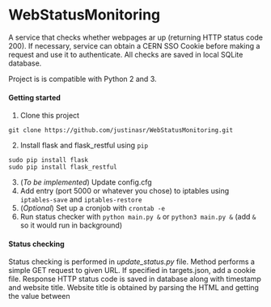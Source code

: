# WebStatusMonitoring

A service that checks whether webpages ar up (returning HTTP status code 200). If necessary, service can obtain a CERN SSO Cookie before making a request and use it to authenticate. All checks are saved in local SQLite database.

Project is is compatible with Python 2 and 3.

#### Getting started
1. Clone this project
```
git clone https://github.com/justinasr/WebStatusMonitoring.git
```
2. Install flask and flask_restful using `pip`
```
sudo pip install flask
sudo pip install flask_restful
```
3. (*To be implemented*) Update config.cfg
5. Add entry (port 5000 or whatever you chose) to iptables using `iptables-save` and `iptables-restore`
6. (*Optional*) Set up a cronjob with `crontab -e`
7. Run status checker with `python main.py &` or `python3 main.py &` (add `&` so it would run in background)

#### Status checking

Status checking is performed in *update_status.py* file. Method performs a simple GET request to given URL. If specified in targets.json, add a cookie file. Response HTTP status code is saved in database along with timestamp and website title. Website title is obtained by parsing the HTML and getting the value between <title> tags. If no title can be found, <no title> value is used. Status checker makes two GET requests - one for the HTTP status code and another for the title.

#### Links

* */* - Basic homescreen using Jinja templates and bootstrap (basic, not pretty)
* */update_status* - Update status of all targets
* */update_status/<target id>* - Update status of certain target
* */get_logs* - Get list of all logs (default amount)
* */get_logs/<count>* - Get list of all logs (specified amount)
* */get_status* - Get status of all targets

#### Target list file

...
